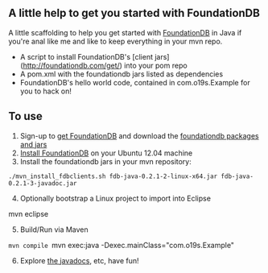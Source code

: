 ## A little help to get you started with FoundationDB

A little scaffolding to help you get started with [FoundationDB](http://foundationdb.com/) in Java if you're anal like me and like to keep everything in your mvn repo.

* A script to install FoundationDB's [client jars] (http://foundationdb.com/get/) into your pom repo
* A pom.xml with the foundationdb jars listed as dependencies
* FoundationDB's hello world code, contained in com.o19s.Example for you to hack on!

## To use

1. Sign-up to [get FoundationDB](http://foundationdb.com/get/) and download the [foundationdb packages and jars](http://community.foundationdb.com/downloads/)
2. [Install FoundationDB](http://foundationdb.com/documentation/beta1/getting-started-linux.html) on your Ubuntu 12.04 machine
3. Install the foundationdb jars in your mvn repository:

`./mvn_install_fdbclients.sh fdb-java-0.2.1-2-linux-x64.jar fdb-java-0.2.1-3-javadoc.jar`

4. Optionally bootstrap a Linux project to import into Eclipse

mvn eclipse

5. Build/Run via Maven

`mvn compile
`mvn exec:java -Dexec.mainClass="com.o19s.Example"

6. Explore [the javadocs](http://foundationdb.com/documentation/beta1/javadoc/index.html), etc, have fun!
